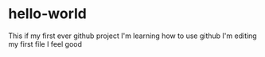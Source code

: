 # hello-world
This if my first ever github project
I'm learning how to use github
I'm editing my first file
I feel good

